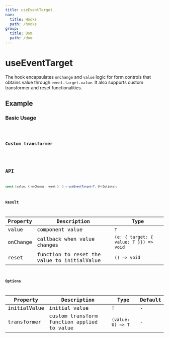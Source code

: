 ```yaml
---
title: useEventTarget
nav:
  title: Hooks
  path: /hooks
group:
  title: Dom
  path: /dom
---
```


# useEventTarget

<Tag lang="en-US" tags="ssr&crossPlatform"></Tag>

The hook encapsulates `onChange` and `value` logic for form controls that obtains value through `event.target.value`. It also supports custom transformer and reset functionalities.

## Example

### Basic Usage

<code src="./demo/demo1.tsx" />

### Custom transformer

<code src="./demo/demo2.tsx" />

## API

```typescript
const [value, { onChange, reset }  ] = useEventTarget<T, U>(Options);
```

### Result

| Property | Description                                 | Type                                   |
|----------|---------------------------------------------|----------------------------------------|
| value    | component value                             | `T`                                    |
| onChange | callback when value changes                 | `(e: { target: { value: T }}) => void` |
| reset    | function to reset the value to initialValue | `() => void`                           |

### Options

| Property     | Description                                | Type              | Default |
|--------------|--------------------------------------------|-------------------|---------|
| initialValue | initial value                              | `T`               | -       |
| transformer  | custom transform function applied to value | `(value: U) => T` | -       |
